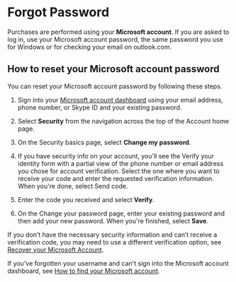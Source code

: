 # Forgot Password

Purchases are performed using your **Microsoft account**. If you are asked to log in, use your Microsoft account password, the same password you use for Windows or for checking your email on outlook.com.

## How to reset your Microsoft account password

You can reset your Microsoft account password by following these steps.

1. Sign into your [Microsoft account dashboard](https://account.microsoft.com/) using your email address, phone number, or Skype ID and your existing password.

1. Select **Security** from the navigation across the top of the Account home page.

1. On the Security basics page, select **Change my password**.

1. If you have security info on your account, you'll see the Verify your identity form with a partial view of the phone number or email address you chose for account verification. Select the one where you want to receive your code and enter the requested verification information. When you're done, select Send code.

1. Enter the code you received and select **Verify**.

1. On the Change your password page, enter your existing password and then add your new password. When you're finished, select **Save**.

If you don’t have the necessary security information and can’t receive a verification code, you may need to use a different verification option, see [Recover your Microsoft Account](https://support.microsoft.com/help/17875).

If you've forgotten your username and can't sign into the Microsoft account dashboard, see [How to find your Microsoft account](https://support.microsoft.com/help/13811).

[Source]: https://support.microsoft.com/en-us/help/4026971
